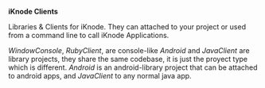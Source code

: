 __iKnode Clients__

Libraries & Clients for iKnode. They can attached to your project or used from a command line to call iKnode Applications.

_WindowConsole_, _RubyClient_, are console-like
_Android_ and _JavaClient_ are library projects, they share the same codebase, it is just the proyect type which is different.
_Android_ is an android-library project that can be attached to android apps, and _JavaClient_ to any normal java app.
